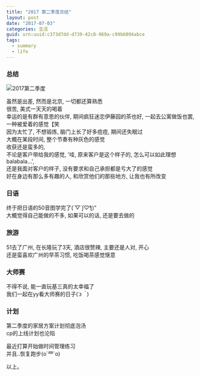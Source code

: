 ```yaml
---
title: "2017 第二季度总结"
layout: post
date: "2017-07-03"
categories: 生活
guid: urn:uuid:c373d7dd-d739-42c8-969a-c99b6094abce
tags:
  - summary
  - life
---
```


### 总结 

![2017第二季度](/media/img/2017Part2.png)  

虽然是出差, 然而是北京, 一切都还算熟悉  
很苦, 美式一天天的喝着  
幸运的是有群有意思的伙伴, 期间疯狂迷恋伊藤园的茶也好, 一起去公寓做饭也罢, 一种被爱着的感觉【笑  
因为太忙了, 不想锻炼, 脑门上长了好多痘痘, 期间还失眠过  
大概在某段时间, 整个节奏有种灰色的感觉  
收获还是蛮多的,  
不论是客户带给我的感觉, '哇, 原来客户是这个样子的, 怎么可以如此理想balabala...',   
还是我面对客户的样子, 没有要求和自己承担都是亏大了的感觉   
好在身边有那么多有趣的人, 和欣赏他们的那些地方, 让我也有所改变  

### 日语

终于把日语的50音图学完了(´▽`ʃ♡ƪ)"  
大概觉得自己能做的不多, 如果可以的话, 还是要去做的  

### 旅游

51去了广州, 在长隆玩了3天, 酒店很赞辣, 主要还是人对, 开心  
还是蛮喜欢广州的早茶习惯, 吃饭喝茶感觉惬意  

### 大师赛  

不得不说, 能一直玩基三真的太幸福了  
我们一起在yy看大师赛的日子(*´з｀*)  

### 计划  

第二季度的家居方案计划彻底泡汤  
cp的上线计划也沦陷  

最近打算开始做时间管理练习  
并且..恢复跑步(o´罒`o)  

以上。  








